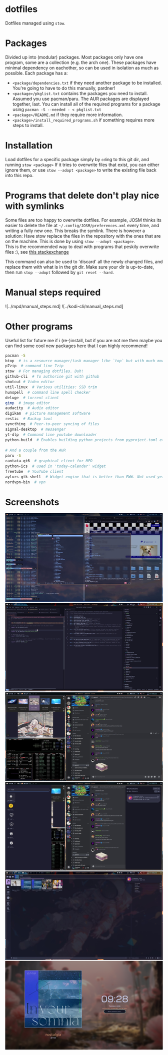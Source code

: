 # dotfiles

Dotfiles managed using `stow`.

# Packages
Divided up into (modular) packages. Most packages only have one program, some are a collection (e.g. the arch one).
These packages have minimal dependency on eachother, so can be used in isolation as much as possible.
Each package has a:
- `<package/dependencies.txt` if they need another package to be installed. You're going to have to do this manually, pardner!
- `<package>/pkglist.txt` contains the packages you need to install. Assumed you use pacman/paru. The AUR packages are displayed together, last. You can install all of the required programs for a package using `pacman -S --needed - < pkglist.txt`
- `<package>/README.md` if they require more information.
- `<package>/install_required_programs.sh` if something requires more steps to install. 

# Installation
Load dotfiles for a specific package simply by `cd`ing to this git dir, and running `stow <package>`
If it tries to overwrite files that exist, you can either ignore them, or use `stow --adopt <package>` to write the existing file back into this repo.

# Programs that delete don't play nice with symlinks
Some files are too happy to overwrite dotfiles. For example, JOSM thinks its easier to delete the file at `~/.config/JOSM/preferences.xml` every time, and writing a fully new one. This breaks the symlink.
There is however a solution: Have stow replace the files in the repository with the ones that are on the machine. This is done by using `stow --adopt <package>`.  
This is the recommended way to deal with programs that peskily overwrite files :), see [this stackexchange](https://unix.stackexchange.com/questions/324040/dotfiles-can-should-gnu-stow-make-hard-links-so-i-can-still-use-xfce-settin)

This command can also be used to 'discard' all the newly changed files, and replace them with what is in the git dir. Make sure your dir is up-to-date, then run  `stop --adopt` followed by `git reset --hard`.

# Manual steps required
![../mpd/manual_steps.md]
![../kodi-cli/manual_steps.md]





# Other programs
Useful list for future me if i (re-)install, but if you are not me then maybe you can find some cool new packages here that I can highly recommend!

```bash
pacman -S
btop  # is a resource manager/task manager like `top` but with much more info and pretty colours
p7zip  # command line 7zip
stow  # For managing dotfiles. Duh!
github-cli  # To authorise git with github
shotcut # Video editor
util-linux  # Various utilities: SSD trim
hunspell  # command line spell checker
deluge  # torrent client
gimp  # image editor
audacity  # Audio editor
digikam  # picture management software
restic  # Backup tool
syncthing  # Peer-to-peer syncing of files
signal-desktop  # messenger
yt-dlp  # Command line youtube downloader
python-build  # Enables building python projects from pyproject.toml etc. using python -m build

# And a couple from the AUR
paru -S
cantata-qt6  # graphical client for MPD
python-ics  # used in 'today-calendar' widget
freetube  # YouTube client
aylurs-gtk-shell  # Widget engine that is better than EWW. Not used yet.
nordvpn-bin  # vpn
```

# Screenshots

![Screenshot of main workspace with firefox, file manager Thunar, and kitty terminal in the background. On the foreground, a scratchpad workspace with kitty is running lf](screenshots/term-lfcd-firefox-scratchpad.jpg "Screenshot of main workspace with firefox, file manager Thunar, and kitty terminal in the background. On the foreground, a scratchpad workspace with kitty is running lf")
![Screenshot of coding with vscodium](screenshots/coding.jpg "Screenshot of coding with vscodium")
![Screenshot of discord workspace. Also showing btop and qimgv](screenshots/discord-qimgv.jpg "Screenshot of discord workspace. Also showing btop and qimgv")
![Screenshot of the same discord workspace, but now overlaid with rofimoj and swaync](screenshots/rofimoji-swaync.jpg "Screenshot of the same discord workspace, but now overlaid with rofimoj and swaync")
![Screenshot of mpd+cantata. Note that the current song is also showing in the waybar.](screenshots/mpd-cantata.jpg "Screenshot of mpd+cantata. Note that the current song is also showing in the waybar.")
![Screenshot of the lock screen using hyprlock, showing cover art of the current playing song over MPRIS](screenshots/hyprlock-musicintegration.png "Screenshot of the lock screen using hyprlock, showing cover art of the current playing song over MPRIS")
